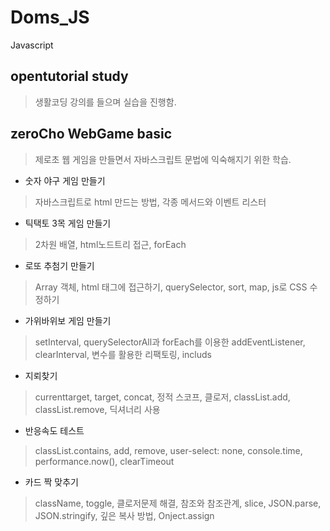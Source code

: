 # Doms_JS
Javascript

## opentutorial study
> 생활코딩 강의를 들으며 실습을 진행함.

## zeroCho WebGame basic
> 제로초 웹 게임을 만들면서 자바스크립트 문법에 익숙해지기 위한 학습.
- 숫자 야구 게임 만들기
> 자바스크립트로 html 만드는 방법, 각종 메서드와 이벤트 리스터
- 틱택토 3목 게임 만들기
> 2차원 배열, html노드트리 접근, forEach
- 로또 추첨기 만들기
> Array 객체, html 태그에 접근하기, querySelector, sort, map, js로 CSS 수정하기
- 가위바위보 게임 만들기
> setInterval, querySelectorAll과 forEach를 이용한 addEventListener, clearInterval, 변수를 활용한 리팩토링, includs
- 지뢰찾기
> currenttarget, target, concat, 정적 스코프, 클로저, classList.add, classList.remove, 딕셔너리 사용
- 반응속도 테스트
> classList.contains, add, remove, user-select: none, console.time, performance.now(), clearTimeout
- 카드 짝 맞추기
> className, toggle, 클로저문제 해결, 참조와 참조관계, slice, JSON.parse, JSON.stringify, 깊은 복사 방법, Onject.assign
